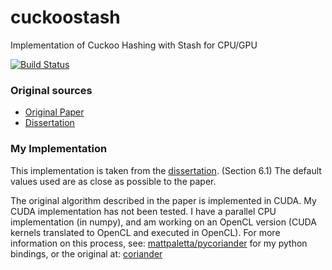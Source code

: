 # cuckoostash
Implementation of Cuckoo Hashing with Stash for CPU/GPU

[![Build Status](https://travis-ci.com/mattpaletta/cuckoostash.svg?branch=master)](https://travis-ci.com/mattpaletta/cuckoostash)

### Original sources
* [Original Paper](https://www.cs.bgu.ac.il/~asharf/Projects/RealTimeParallelHashingontheGPU.pdf)
* [Dissertation](http://idav.ucdavis.edu/~dfalcant//downloads/dissertation.pdf)

### My Implementation
This implementation is taken from the [dissertation](http://idav.ucdavis.edu/~dfalcant//downloads/dissertation.pdf). (Section 6.1)
The default values used are as close as possible to the paper.

The original algorithm described in the paper is implemented in CUDA. My CUDA implementation has not been tested.  I have a parallel CPU implementation (in numpy), and am working on an OpenCL version (CUDA kernels translated to OpenCL and executed in OpenCL).  For more information on this process, see: [mattpaletta/pycoriander](https://github.com/mattpaletta/pycoriander) for my python bindings, or the original at: [coriander](https://github.com/hughperkins/coriander.git)
